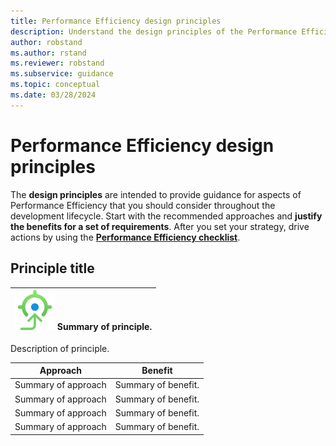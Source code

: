 ```yaml
---
title: Performance Efficiency design principles
description: Understand the design principles of the Performance Efficiency pillar.
author: robstand
ms.author: rstand
ms.reviewer: robstand
ms.subservice: guidance
ms.topic: conceptual
ms.date: 03/28/2024
---
```


# Performance Efficiency design principles 

The **design principles** are intended to provide guidance for aspects of Performance Efficiency that you should consider throughout the development lifecycle. Start with the recommended approaches and **justify the benefits for a set of requirements**. After you set your strategy, drive actions by using the [**Performance Efficiency checklist**](./checklist.md).

## Principle title

|![Goal icon](../_images/goal.svg) Summary of principle.|
|--|

Description of principle.

|Approach|Benefit|
|-|-|
|Summary of approach|Summary of benefit.|
|Summary of approach|Summary of benefit.|
|Summary of approach|Summary of benefit.|
|Summary of approach|Summary of benefit.|